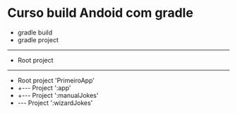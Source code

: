 # Curso build Andoid com gradle
  - gradle build
  - gradle project
  - ------------------------------------------------------------
  - Root project
  - ------------------------------------------------------------

  - Root project 'PrimeiroApp'
  - +--- Project ':app'
  - +--- Project ':manualJokes'
  - \--- Project ':wizardJokes'

